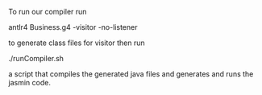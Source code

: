 To run our compiler run 

antlr4 Business.g4 -visitor -no-listener

to generate class files for visitor then run

./runCompiler.sh <program name>

a script that compiles the generated java files and generates and runs the jasmin code.